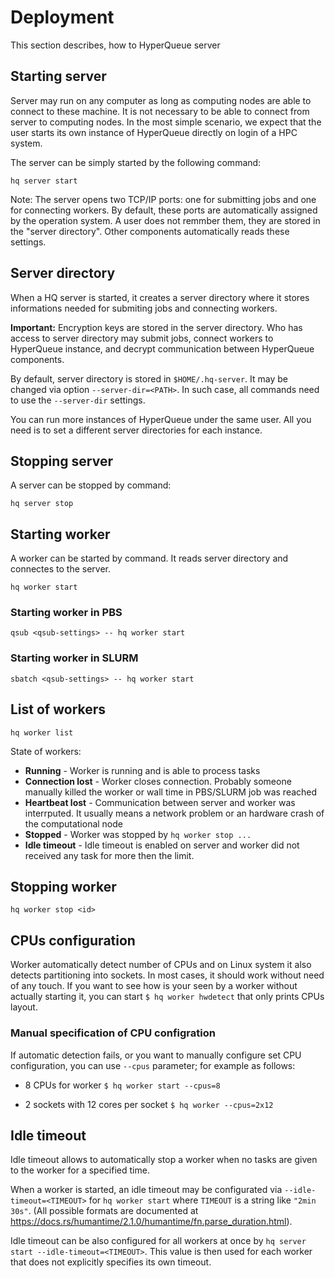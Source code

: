 
# Deployment

This section describes, how to HyperQueue server


## Starting server

Server may run on any computer as long as computing nodes are able to connect to these machine. It is not necessary to be able to connect from
server to computing nodes. In the most simple scenario, we expect that the user starts its own instance of HyperQueue directly on login of a HPC system.

The server can be simply started by the following command:

``hq server start``


Note: The server opens two TCP/IP ports: one for submitting jobs and one for connecting workers. By default, these ports are automatically assigned by the operation system. A user does not remmber them, they are stored in the "server directory". Other components automatically reads these settings.


## Server directory

When a HQ server is started, it creates a server directory where it stores informations needed for submiting jobs and connecting workers.

**Important:** Encryption keys are stored in the server directory. Who has access to server directory may submit jobs, connect workers to HyperQueue instance, and decrypt communication between HyperQueue components.

By default, server directory is stored in ``$HOME/.hq-server``. It may be changed via option ``--server-dir=<PATH>``. In such case,
all commands need to use the ``--server-dir`` settings.

You can run more instances of HyperQueue under the same user. All you need is to set a different server directories for each instance.


## Stopping server

A server can be stopped by command:

``hq server stop``


## Starting worker

A worker can be started by command. It reads server directory and connectes to the server.

``hq worker start``

### Starting worker in PBS

``qsub <qsub-settings> -- hq worker start``


### Starting worker in SLURM

``sbatch <qsub-settings> -- hq worker start``


## List of workers

``hq worker list``

State of workers:

* **Running** - Worker is running and is able to process tasks
* **Connection lost** - Worker closes connection. Probably someone manually killed the worker or wall time in PBS/SLURM job was reached
* **Heartbeat lost** - Communication between server and worker was interrputed. It usually means a network problem or an hardware crash of the computational node
* **Stopped** - Worker was stopped by ``hq worker stop ...``
* **Idle timeout** - Idle timeout is enabled on server and worker did not received any task for more then the limit.


## Stopping worker

``hq worker stop <id>``


## CPUs configuration

Worker automatically detect number of CPUs and on Linux system it also detects partitioning into sockets.
In most cases, it should work without need of any touch. If you want to see how is your seen by
a worker without actually starting it, you can start ``$ hq worker hwdetect`` that only prints CPUs layout.

### Manual specification of CPU configration

If automatic detection fails, or you want to manually configure set CPU configuration, you can use
``--cpus`` parameter; for example as follows:

- 8 CPUs for worker
  ``$ hq worker start --cpus=8``

- 2 sockets with 12 cores per socket
  ``$ hq worker --cpus=2x12``


## Idle timeout

Idle timeout allows to automatically stop a worker when no tasks are given to the worker for a specified time.

When a worker is started, an idle timeout may be configurated via ``--idle-timeout=<TIMEOUT>`` for ``hq worker start`` where ``TIMEOUT`` is a string like ``"2min 30s"``. (All possible formats are documented at https://docs.rs/humantime/2.1.0/humantime/fn.parse_duration.html).

Idle timeout can be also configured for all workers at once by ``hq server start --idle-timeout=<TIMEOUT>``. This value is then used for each worker that does not explicitly specifies its own timeout.